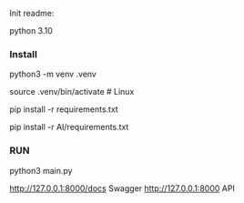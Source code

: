 Init readme:

python 3.10

### Install
python3 -m venv .venv

source .venv/bin/activate  # Linux

pip install -r requirements.txt

pip install -r AI/requirements.txt

### RUN
python3 main.py

http://127.0.0.1:8000/docs Swagger
http://127.0.0.1:8000 API
